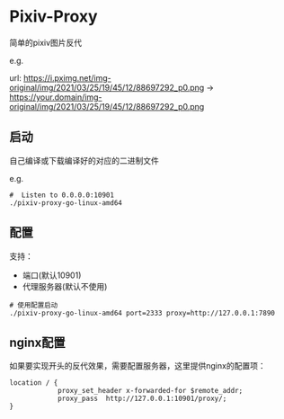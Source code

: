 # Pixiv-Proxy

简单的pixiv图片反代

e.g.

url: https://i.pximg.net/img-original/img/2021/03/25/19/45/12/88697292_p0.png
-> https://your.domain/img-original/img/2021/03/25/19/45/12/88697292_p0.png

## 启动

自己编译或下载编译好的对应的二进制文件

e.g.

```shell
#  Listen to 0.0.0.0:10901
./pixiv-proxy-go-linux-amd64
```

## 配置

支持：

- 端口(默认10901)
- 代理服务器(默认不使用)

```shell
# 使用配置启动
./pixiv-proxy-go-linux-amd64 port=2333 proxy=http://127.0.0.1:7890
```

## nginx配置

如果要实现开头的反代效果，需要配置服务器，这里提供nginx的配置项：

```
location / {
			proxy_set_header x-forwarded-for $remote_addr;
			proxy_pass	http://127.0.0.1:10901/proxy/;
}
```

